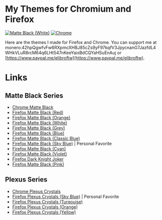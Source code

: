 # My Themes for Chromium and Firefox
[![Matte Black (White)](https://img.shields.io/amo/users/matte-black-red.svg?label=Firefox&style=for-the-badge&color=black)](https://addons.mozilla.org/addon/matte-black-red/)
[![Chrome](https://img.shields.io/chrome-web-store/users/ioadlgcadgdbcchobmhlipionnphmfja.svg?label=Chrome&style=for-the-badge&color=black)](https://chrome.google.com/webstore/detail/matte-black-theme/ioadlgcadgdbcchobmhlipionnphmfja)

Here are the themes I made for Firefox and Chrome.
You can support me at monero:42hpQgwfvFw6RXpmcXHBJ85cZs9yF97kqfV3JpycnanG7JazfdL4WHkVLuR8rcM64q6LHt547nKeeYaixBdCQYaHSuEnAuj or [https://www.paypal.me/elibroftw](https://www.paypal.me/elibroftw).

# Links

## Matte Black Series

- [Chrome Matte Black](https://chrome.google.com/webstore/detail/matte-black-theme/ioadlgcadgdbcchobmhlipionnphmfja)
- [Firefox Matte Black (Red)](https://addons.mozilla.org/addon/matte-black-red/)
- [Firefox Matte Black (Orange)](https://addons.mozilla.org/addon/matte-black-orange/)
- [Firefox Matte Black (White)](https://addons.mozilla.org/addon/matte-black-theme/)
- [Firefox Matte Black (Grey)](https://addons.mozilla.org/addon/matte-black-grey/)
- [Firefox Matte Black (Blue)](https://addons.mozilla.org/firefox/addon/matte-black-blue/)
- [Firefox Matte Black (Classic Blue)](https://github.com/elibroftw/matte-black-theme/releases)
- [Firefox Matte Black (Sky Blue)](https://addons.mozilla.org/addon/matte-black-sky-blue/) | Personal Favorite
- [Firefox Matte Black (Cyan)](https://github.com/elibroftw/matte-black-theme/releases)
- [Firefox Matte Black (Violet)](https://addons.mozilla.org/addon/matte-black-violet/)
- [Firefox Dark Knight Joker](https://addons.mozilla.org/addon/dark-knight-joker-theme/)
- [Firefox Matte Black (Pink)](https://addons.mozilla.org/addon/matte-black-pink/)



## Plexus Series
- [Chrome Plexus Crystals](https://chrome.google.com/webstore/detail/ojmfjbdihaiihhfgoepflhbkcoepdmob/)
- [Firefox Plexus Crystals (Sky Blue)](https://addons.mozilla.org/addon/plexus-crystals-sky-blue/) | Personal Favorite
- [Firefox Plexus Crystals (Turqouise)](https://addons.mozilla.org/addon/plexus-crystals-turquoise/)
- [Firefox Plexus Crystals (Orange)](https://addons.mozilla.org/addon/plexus-crystals-orange/)
- [Firefox Plexus Crystals (Yellow)](https://addons.mozilla.org/addon/plexus-crystals-yellow/)


<!-- # Screenshots -->
<!-- <img src="https://raw.githubusercontent.com/elibroftw/matte-black-theme/master/Matte%20Black%20Theme%20Resources/Firefox%20Screenshot.jpg" alt="Firefox (Red Accent)" height="500px"/> -->

<!-- <p align="center">
  <img height="500px" src="https://raw.githubusercontent.com/elibroftw/matte-black-theme/master/Matte%20Black%20Theme%20Resources/Firefox%20Screenshot.jpg" alt="Firefox (Red Accent)">
</p>

<p align="center">
  <img height="500px" src="https://raw.githubusercontent.com/elibroftw/matte-black-theme/master/Matte%20Black%20Theme%20Resources/Screenshot%201.jpg" alt="Chrome Screenshot">
</p> -->

<!-- <img src="https://raw.githubusercontent.com/elibroftw/matte-black-theme/master/Matte%20Black%20Theme%20Resources/Screenshot%201.jpg" alt="Chrome Screenshot" height="500px"/> -->
